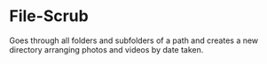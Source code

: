# File-Scrub
Goes through all folders and subfolders of a path and creates a new directory arranging photos and videos by date taken.

